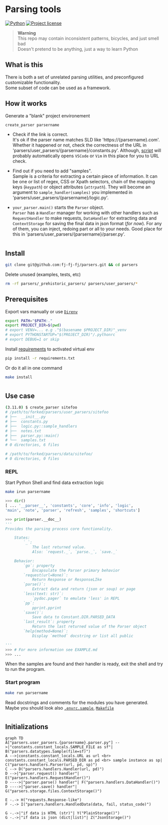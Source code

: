 # Parsing tools

[![Python](https://img.shields.io/static/v1?label=Python&style=plastic&logofor-the-badge&message=v^3.11&color=3776AB&logo=PYTHON)](https://www.python.org/) [![Project license](https://img.shields.io/badge/license-Public%20Domain-blue.svg)](https://unlicense.org)


> __Warning__<br>
This repo may contain inconsistent patterns, bicycles, and just smell bad<br>
Doesn't pretend to be anything, just a way to learn Python


## What is this
There is both a set of unrelated parsing utilities, and preconfigured customizable functionality.<br>
Some subset of code can be used as a framework.

## How it works

Generate a "blank" project environement
```bash
create_parser parsername
```
- Check if the link is correct.<br>
It's ok if the parser name matches SLD like 'https://{parsername}.com'. Whether it happened or not, check the correctness of the URL in 'parsers/user_parsers/{parsername}/constants.py'. Although, [script](scripts/create_parser_template 'This scripts generates {parsername} structures') will probably automatically opens `VSCode` or `Vim` in this place for you to URL check.

- Find out if you need to add "samples".<br>
Sample is a criteria for extracting a certain piece of information. It can be one or list of regex, CSS or Xpath selectors, chain of the mapping keys (_`keypath`_) or object attributes (_`attrpath`_). They will become an argument to `sample_handler(samples)` you implemented in 'parsers/user_parsers/{parsername}/logic.py'.

- `your_parser.main()` starts the `Parser` object.<br>
`Parser` has a `Handler` manager for working with other handlers such as `RequestHandler` to make requests, `DataHandler` for extracting data and `ContextStorage` for saving the final data in json format (_for now_). For any of them, you can inject, redoing part or all to your needs. Good place for this in 'parsers/user_parsers/{parsername}/parser.py'.


#
## Install
```bash
git clone git@github.com:fj-fj-fj/parsers.git && cd parsers
```
Delete unused (examples, tests, etc)
```bash
rm -rf parsers/_prehistoric_parsers/ parsers/user_parsers/*
```

## Prerequisites
Export vars manually or use [`Direnv`](https://github.com/direnv/direnv 'cool shell extension')
```bash
export PATH="$PATH:."
export PROJECT_DIR=$(pwd)
# export VENV=... e.g ."$(basename $PROJECT_DIR)"_venv
# export PYTHONSTARTUP="$(PROJECT_DIR)"/.pythonrc
# export DEBUG=1 or skip
```
Install [requirements](requirements.txt '`pip install -r requirements.txt`') to activated virtual env
```bash
pip install -r requirements.txt
```
Or do it all in one command
```bash
make install
```

#
## Use case
```bash
(3.11.0) $ create_parser sitefoo
# /path/to/forked/parsers/user_parsers/sitefoo
# ├──  __init__.py
# ├──  constants.py
# ├──  logic.py::sample_handlers
# ├──  notes.txt
# ├──  parser.py::main()
# └──  samples.txt
# 0 directories, 6 files

# /path/to/forked/parsers/data/sitefoo/
# 0 directories, 0 files
```

### REPL
Start Python Shell and find data extraction logic
```bash
make irun parsername
```
```python
>>> dir()
[ ... '__parser__', 'constants', 'core', 'info', 'logic', 
'main', 'note', 'parser', 'refresh', 'samples', 'shortcuts']

>>> print(parser.__doc__)
'''
Provides the parsing process core functionality.

    States:
        `_`:
            The last returned value.
            Also: `request._`, `parse._`, `save._`

    Behavior:
        `go`: property
            Encapsulate the Parser primary behavior
        `request(url=None)`:
            Return Response or ResponseLIke
        `parse()`:
            Extract data and return (json or soup) or page
        `less(text: str)`:
            `pydoc.pager` to emulate 'less' in REPL
        `pp`:
            pprint.pprint
        `save()`:
            Save data to Constant.DIR.PARSED_DATA
        `last_result`: property
            Return the last returned value of the Parser object
        `help(method=None)`:
            Display `method` docstring or list all public

'''
>>> # For more information see EXAMPLE.md
>>> ...
```
When the samples are found and their handler is ready, exit the shell and try to run the program.

### Start program
```bash
make run parsername
```
Read docstrings and comments for the modules you have generated.<br>
Maybe you should look also [`.envrc.sample`](.envrc.sample '`mv .envrc.sample .envrc`'), [`Makefile`](Makefile '`make help`')


#
## Initializations
```mermaid
graph TD
A["parsers.user_parsers.{parsername}.parser.py"] -->|"constants.constant_locals.SAMPLE_FILE as sf"| B("parsers.datatypes.Sample(file=sf)")
A -->|constants.constant_locals.URL as url <br> constants.constant_locals.PARSED_DIR as pd <br> sample instance as sp| C("parsers.handlers.Parser(url, pd, sp)")
C --> D("parsers.handlers.Handler(url, pd)")
D -->|"parser.request() handler"| E("parsers.handlers.RequestHandler()")
D ---->|"parser.parse() handler"| F("parsers.handlers.DataHandler()")
D ---->|"parser.save() handler"| G("parsers.storage.files.ContextStorage()")

E -.-> H("requests.Response-like")
F -.-> I("parsers.handlers.HandledData(data, fail, status_code)")

G -.->|"if data is HTML (str)"| Y("PlainStorage()")
G -.->|"if data is json (dict|list)"| Z("JsonStorage()")
```
